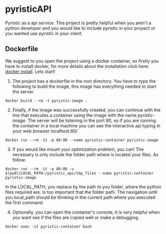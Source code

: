 # pyristicAPI
 Pyristic as a api service. This project is pretty helpful when you aren't
 a python developer and you would like to include pyristic in your proyect or
 you wanted use pyristic in your client.

 ## Dockerfile
 We suggest to you open the project using a docker container, so firstly you have to
 install docker, for more details about the installation click here: [docker install](https://docs.docker.com/get-docker/). Lets start!

 1. The project has a dockerfile in the root directory. You have to type the following to build the image, this image has everything needed to start the server.

```
docker build --rm -t pyristic-image .
```

2. Finally, if the image was successfully created, you can continue with the line that executes a container using the image with the name *pyristic-image*. The server will be listening in the port 80, so if you are running the container in a local machine you can see the interactive api typing in your web browser localhost:80/ 

```
docker run --rm -it -p 80:80 --name pyristic-container pyristic-image
```

3. If you would like mount your optimization problem, you can! The necessary is only include the folder path where is located your files. As follow:

```
docker run --rm -it -p 80:80 -v $(pwd)/LOCAL_PATH:/pyristic_api/tmp_files --name pyristic-container pyristic-image
```

In the LOCAL_PATH, you replace by the path to you folder, where the python files required are. Is too important that the folder path.  The navigation until you local_path should be thinking in the current path where you executed the first command.

4. Optionally, you can open the container's console, it is very helpful when you want see if the files are copied well or make a debugging.

```
docker exec -it pyristic-container bash
```

